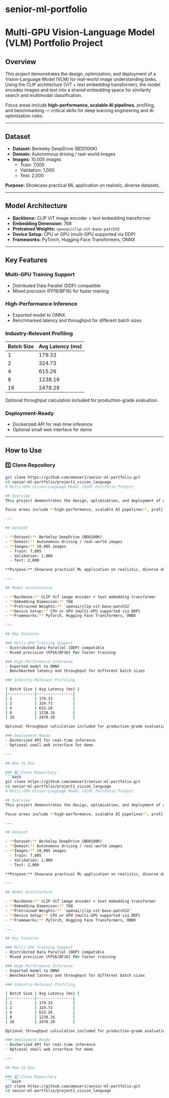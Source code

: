 # senior-ml-portfolio
# Multi-GPU Vision-Language Model (VLM) Portfolio Project

## Overview
This project demonstrates the design, optimization, and deployment of a Vision-Language Model (VLM) for real-world image understanding tasks. Using the CLIP architecture (ViT + text embedding transformer), the model encodes images and text into a shared embedding space for similarity search and multimodal classification.

Focus areas include **high-performance, scalable AI pipelines**, profiling, and benchmarking — critical skills for deep learning engineering and AI optimization roles.

---

## Dataset

- **Dataset:** Berkeley DeepDrive (BDD100K)  
- **Domain:** Autonomous driving / real-world images  
- **Images:** 10,005 images  
  - Train: 7,005  
  - Validation: 1,000  
  - Test: 2,000  

**Purpose:** Showcase practical ML application on realistic, diverse datasets.

---

## Model Architecture

- **Backbone:** CLIP ViT image encoder + text embedding transformer  
- **Embedding Dimension:** 768  
- **Pretrained Weights:** `openai/clip-vit-base-patch32`  
- **Device Setup:** CPU or GPU (multi-GPU supported via DDP)  
- **Frameworks:** PyTorch, Hugging Face Transformers, ONNX  

---

## Key Features

### Multi-GPU Training Support
- Distributed Data Parallel (DDP) compatible  
- Mixed precision (FP16/BF16) for faster training  

### High-Performance Inference
- Exported model to ONNX  
- Benchmarked latency and throughput for different batch sizes  

### Industry-Relevant Profiling

| Batch Size | Avg Latency (ms) |
|------------|----------------|
| 1          | 179.33         |
| 2          | 324.73         |
| 4          | 615.26         |
| 8          | 1238.16        |
| 16         | 2478.28        |

Optional throughput calculation included for production-grade evaluation.

### Deployment-Ready
- Dockerized API for real-time inference  
- Optional small web interface for demo

---

## How to Use

### 1️⃣ Clone Repository
```bash
git clone https://github.com/amozer1/senior-ml-portfolio.git
cd senior-ml-portfolio/project1_vision_language
# Multi-GPU Vision-Language Model (VLM) Portfolio Project

## Overview
This project demonstrates the design, optimization, and deployment of a Vision-Language Model (VLM) for real-world image understanding tasks. Using the CLIP architecture (ViT + text embedding transformer), the model encodes images and text into a shared embedding space for similarity search and multimodal classification.

Focus areas include **high-performance, scalable AI pipelines**, profiling, and benchmarking — critical skills for deep learning engineering and AI optimization roles.

---

## Dataset

- **Dataset:** Berkeley DeepDrive (BDD100K)  
- **Domain:** Autonomous driving / real-world images  
- **Images:** 10,005 images  
  - Train: 7,005  
  - Validation: 1,000  
  - Test: 2,000  

**Purpose:** Showcase practical ML application on realistic, diverse datasets.

---

## Model Architecture

- **Backbone:** CLIP ViT image encoder + text embedding transformer  
- **Embedding Dimension:** 768  
- **Pretrained Weights:** `openai/clip-vit-base-patch32`  
- **Device Setup:** CPU or GPU (multi-GPU supported via DDP)  
- **Frameworks:** PyTorch, Hugging Face Transformers, ONNX  

---

## Key Features

### Multi-GPU Training Support
- Distributed Data Parallel (DDP) compatible  
- Mixed precision (FP16/BF16) for faster training  

### High-Performance Inference
- Exported model to ONNX  
- Benchmarked latency and throughput for different batch sizes  

### Industry-Relevant Profiling

| Batch Size | Avg Latency (ms) |
|------------|----------------|
| 1          | 179.33         |
| 2          | 324.73         |
| 4          | 615.26         |
| 8          | 1238.16        |
| 16         | 2478.28        |

Optional throughput calculation included for production-grade evaluation.

### Deployment-Ready
- Dockerized API for real-time inference  
- Optional small web interface for demo

---

## How to Use

### 1️⃣ Clone Repository
```bash
git clone https://github.com/amozer1/senior-ml-portfolio.git
cd senior-ml-portfolio/project1_vision_language
# Multi-GPU Vision-Language Model (VLM) Portfolio Project

## Overview
This project demonstrates the design, optimization, and deployment of a Vision-Language Model (VLM) for real-world image understanding tasks. Using the CLIP architecture (ViT + text embedding transformer), the model encodes images and text into a shared embedding space for similarity search and multimodal classification.

Focus areas include **high-performance, scalable AI pipelines**, profiling, and benchmarking — critical skills for deep learning engineering and AI optimization roles.

---

## Dataset

- **Dataset:** Berkeley DeepDrive (BDD100K)  
- **Domain:** Autonomous driving / real-world images  
- **Images:** 10,005 images  
  - Train: 7,005  
  - Validation: 1,000  
  - Test: 2,000  

**Purpose:** Showcase practical ML application on realistic, diverse datasets.

---

## Model Architecture

- **Backbone:** CLIP ViT image encoder + text embedding transformer  
- **Embedding Dimension:** 768  
- **Pretrained Weights:** `openai/clip-vit-base-patch32`  
- **Device Setup:** CPU or GPU (multi-GPU supported via DDP)  
- **Frameworks:** PyTorch, Hugging Face Transformers, ONNX  

---

## Key Features

### Multi-GPU Training Support
- Distributed Data Parallel (DDP) compatible  
- Mixed precision (FP16/BF16) for faster training  

### High-Performance Inference
- Exported model to ONNX  
- Benchmarked latency and throughput for different batch sizes  

### Industry-Relevant Profiling

| Batch Size | Avg Latency (ms) |
|------------|----------------|
| 1          | 179.33         |
| 2          | 324.73         |
| 4          | 615.26         |
| 8          | 1238.16        |
| 16         | 2478.28        |

Optional throughput calculation included for production-grade evaluation.

### Deployment-Ready
- Dockerized API for real-time inference  
- Optional small web interface for demo

---

## How to Use

### 1️⃣ Clone Repository
```bash
git clone https://github.com/amozer1/senior-ml-portfolio.git
cd senior-ml-portfolio/project1_vision_language

